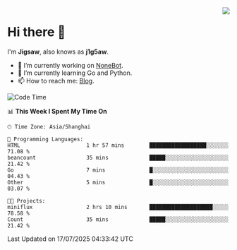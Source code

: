 <a href="#">
  <img align="right" src="https://github-readme-stats.vercel.app/api?username=j1g5awi&count_private=true&show_icons=true&title_color=80070B&text_color=B3B3B3&bg_color=212121&icon_color=80070B" />
</a>

# Hi there 👋

I'm **Jigsaw**, also knows as **j1g5aw**.

- 🔭 I’m currently working on [NoneBot](https://github.com/nonebot).
- 🌱 I’m currently learning Go and Python.
- 📫 How to reach me: [Blog](https://blog.maddestroyer.xyz/).

<!--START_SECTION:waka-->
![Code Time](http://img.shields.io/badge/Code%20Time-1%2C888%20hrs%2047%20mins-blue)

📊 **This Week I Spent My Time On** 

```text
🕑︎ Time Zone: Asia/Shanghai

💬 Programming Languages: 
HTML                     1 hr 57 mins        ██████████████████░░░░░░░   71.08 % 
beancount                35 mins             █████░░░░░░░░░░░░░░░░░░░░   21.42 % 
Go                       7 mins              █░░░░░░░░░░░░░░░░░░░░░░░░   04.43 % 
Other                    5 mins              █░░░░░░░░░░░░░░░░░░░░░░░░   03.07 % 

🐱‍💻 Projects: 
miniflux                 2 hrs 10 mins       ████████████████████░░░░░   78.58 % 
Count                    35 mins             █████░░░░░░░░░░░░░░░░░░░░   21.42 % 
```


 Last Updated on 17/07/2025 04:33:42 UTC
<!--END_SECTION:waka-->
